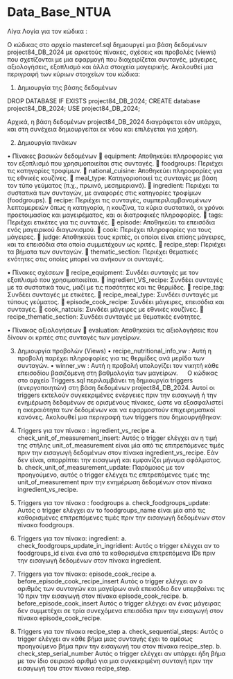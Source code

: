 # Data_Base_NTUA

Λίγα Λογία για τον κώδικα :

Ο κώδικας στο αρχείο mastercef.sql δημιουργεί μια βάση δεδομένων project84_DB_2024 με αρκετούς πίνακες, σχέσεις και προβολές (views) που σχετίζονται με μια εφαρμογή που διαχειρίζεται συνταγές, μάγειρες, αξιολογήσεις, εξοπλισμό και άλλα στοιχεία μαγειρικής. Ακολουθεί μια περιγραφή των κύριων στοιχείων του κώδικα:
1.	Δημιουργία της βάσης δεδομένων

DROP DATABASE IF EXISTS project84_DB_2024;
CREATE database project84_DB_2024;
USE project84_DB_2024;

Αρχικά, η βάση δεδομένων project84_DB_2024 διαγράφεται εάν υπάρχει, και στη συνέχεια δημιουργείται εκ νέου και επιλέγεται για χρήση.

2.	Δημιουργία πινάκων

•	Πίνακες βασικών δεδομένων
	equipment: Αποθηκεύει πληροφορίες για τον εξοπλισμό που χρησιμοποιείται στις συνταγές.
	foodgroups: Περιέχει τις κατηγορίες τροφίμων.
	national_cuisine: Αποθηκεύει πληροφορίες για τις εθνικές κουζίνες.
	meal_type: Κατηγοριοποιεί τις συνταγές με βάση τον τύπο γεύματος (π.χ., πρωινό, μεσημεριανό).
	ingredient: Περιέχει τα συστατικά των συνταγών, με αναφορές στις κατηγορίες τροφίμων (foodgroups).
	recipe: Περιέχει τις συνταγές, συμπεριλαμβανομένων λεπτομερειών όπως η κατηγορία, η κουζίνα, τα κύρια συστατικά, οι χρόνοι προετοιμασίας και μαγειρέματος, και οι διατροφικές πληροφορίες.
	tags: Περιέχει ετικέτες για τις συνταγές.
	episode: Αποθηκεύει τα επεισόδια ενός μαγειρικού διαγωνισμού.
	cook: Περιέχει πληροφορίες για τους μάγειρες.
	judge: Αποθηκεύει τους κριτές, οι οποίοι είναι επίσης μάγειρες, και τα επεισόδια στα οποία συμμετέχουν ως κριτές.
	recipe_step: Περιέχει τα βήματα των συνταγών.
	thematic_section: Περιέχει θεματικές ενότητες στις οποίες μπορεί να ανήκουν οι συνταγές.

•	Πίνακες σχέσεων
	recipe_equipment: Συνδέει συνταγές με τον εξοπλισμό που χρησιμοποιείται.
	ingredient_VS_recipe: Συνδέει συνταγές με τα συστατικά τους, μαζί με τις ποσότητες και τις θερμίδες.
	recipe_tag: Συνδέει συνταγές με ετικέτες.
	recipe_meal_type: Συνδέει συνταγές με τύπους γεύματος.
	episode_cook_recipe: Συνδέει μάγειρες, επεισόδια και συνταγές.
	cook_natcuis: Συνδέει μάγειρες με εθνικές κουζίνες.
	recipe_thematic_section: Συνδέει συνταγές με θεματικές ενότητες.

•	Πίνακας αξιολογήσεων
	evaluation: Αποθηκεύει τις αξιολογήσεις που δίνουν οι κριτές στις συνταγές των μαγείρων.


3.	Δημιουργία προβολών (Views)
•	recipe_nutritional_info_vw : Αυτή η προβολή παρέχει πληροφορίες για τις θερμίδες ανά μερίδα των συνταγών.
•	winner_vw : Αυτή η προβολή υπολογίζει τον νικητή κάθε επεισοδίου βασιζόμενη στη βαθμολογία των μαγείρων.
 
Ο κώδικας στο αρχείο Triggers.sql περιλαμβάνει τη δημιουργία triggers (ενεργοποιητών) στη βάση δεδομένων project84_DB_2024. Αυτοί οι triggers εκτελούν συγκεκριμένες ενέργειες πριν την εισαγωγή ή την ενημέρωση δεδομένων σε ορισμένους πίνακες, ώστε να εξασφαλιστεί η ακεραιότητα των δεδομένων και να εφαρμοστούν επιχειρηματικοί κανόνες. Ακολουθεί μια περιγραφή των triggers που δημιουργήθηκαν:
1.	Triggers για τον πίνακα : ingredient_vs_recipe
a.	check_unit_of_measurement_insert:
Αυτός ο trigger ελέγχει αν η τιμή της στήλης unit_of_measurement είναι μία από τις επιτρεπόμενες τιμές πριν την εισαγωγή δεδομένων στον πίνακα ingredient_vs_recipe. Εάν δεν είναι, απορρίπτει την εισαγωγή και εμφανίζει μήνυμα σφάλματος.
b.	check_unit_of_measurement_update:
Παρόμοιος με τον προηγούμενο, αυτός ο trigger ελέγχει τις επιτρεπόμενες τιμές της unit_of_measurement πριν την ενημέρωση δεδομένων στον πίνακα ingredient_vs_recipe.
2.	Triggers για τον πίνακα : foodgroups
a.	check_foodgroups_update: 
Αυτός ο trigger ελέγχει αν το foodgroups_name είναι μία από τις καθορισμένες επιτρεπόμενες τιμές πριν την εισαγωγή δεδομένων στον πίνακα foodgroups.
3.	Triggers για τον πίνακα: ingredient:
a.	check_foodgroups_update_in_ingridient:
Αυτός ο trigger ελέγχει αν το foodgroups_id είναι ένα από τα καθορισμένα επιτρεπόμενα IDs πριν την εισαγωγή δεδομένων στον πίνακα ingredient.
4.	Triggers για τον πίνακα: episode_cook_recipe
a.	before_episode_cook_recipe_insert
Αυτός ο trigger ελέγχει αν ο αριθμός των συνταγών και μαγείρων ανά επεισόδιο δεν υπερβαίνει τις 10 πριν την εισαγωγή στον πίνακα episode_cook_recipe.
b.	before_episode_cook_insert
Αυτός ο trigger ελέγχει αν ένας μάγειρας δεν συμμετέχει σε τρία συνεχόμενα επεισόδια πριν την εισαγωγή στον πίνακα episode_cook_recipe.

5.	Triggers για τον πίνακα recipe_step
a.	check_sequential_steps:
Αυτός ο trigger ελέγχει αν κάθε βήμα μιας συνταγής έχει το αμέσως προηγούμενο βήμα πριν την εισαγωγή του στον πίνακα recipe_step.
b.	check_step_serial_number
Αυτός ο trigger ελέγχει αν υπάρχει ήδη βήμα με τον ίδιο σειριακό αριθμό για μια συγκεκριμένη συνταγή πριν την εισαγωγή του στον πίνακα recipe_step.
